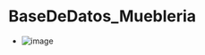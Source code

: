 # BaseDeDatos_Muebleria
- ![image](https://github.com/user-attachments/assets/2ff59ecf-36b8-4703-9681-c38f32e07dcc)
